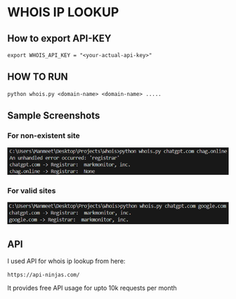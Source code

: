 # WHOIS IP LOOKUP

## How to export API-KEY

```
export WHOIS_API_KEY = "<your-actual-api-key>"
```

## HOW TO RUN

```
python whois.py <domain-name> <domain-name> .....
```

## Sample Screenshots

### For non-existent site

![alt text](image.png)

### For valid sites

![alt text](image-1.png)

## API

I used API for whois ip lookup from here:

```
https://api-ninjas.com/
```

It provides free API usage for upto 10k requests per month
